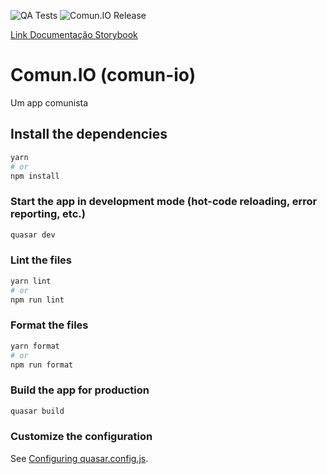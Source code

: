 ![QA Tests](https://github.com/FSLawiet/comunIO/actions/workflows/test.yml/badge.svg)
![Comun.IO Release](https://github.com/FSLawiet/comunIO/actions/workflows/main.yml/badge.svg)

[Link Documentação Storybook](https://fslawiet.github.io/comunIO/)

# Comun.IO (comun-io)

Um app comunista

## Install the dependencies

```bash
yarn
# or
npm install
```

### Start the app in development mode (hot-code reloading, error reporting, etc.)

```bash
quasar dev
```

### Lint the files

```bash
yarn lint
# or
npm run lint
```

### Format the files

```bash
yarn format
# or
npm run format
```

### Build the app for production

```bash
quasar build
```

### Customize the configuration

See [Configuring quasar.config.js](https://v2.quasar.dev/quasar-cli-vite/quasar-config-js).
